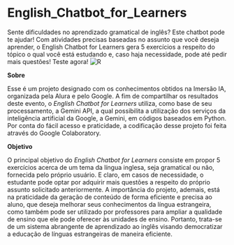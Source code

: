 # English_Chatbot_for_Learners
Sente dificuldades no aprendizado gramatical de inglês? Este chatbot pode te ajudar! Com atividades precisas baseadas no assunto que você deseja aprender, o English Chatbot for Learners gera 5 exercícios a respeito do tópico o qual você está estudando e, caso haja necessidade, pode até pedir mais questões! Teste agora! 
![R](https://github.com/thiagosergio28/English_Chatbot_for_Learners/assets/87444593/550b38d3-7686-41a7-b677-2ec6dd956412)

**Sobre**

Esse é um projeto designado com os conhecimentos obtidos na Imersão IA, organizada pela Alura e pelo Google. A fim de compartilhar os resultados deste evento, o *English Chatbot for Learners* utiliza, como base de seu processamento, a Gemini API, a qual possibilita a utilização dos serviços da inteligência artificial da Google, a Gemini, em códigos baseados em Python. Por conta do fácil acesso e praticidade, a codificação desse projeto foi feita através do Google Colaboratory.

**Objetivo**

O principal objetivo do *English Chatbot for Learners* consiste em propor 5 exercícios acerca de um tema da língua inglesa, seja gramatical ou não, fornecida pelo próprio usuário. E claro, em casos de necessidade, o estudante pode optar por adquirir mais questões a respeito do próprio assunto solicitado anteriormente. A importância do projeto, ademais, está na praticidade da geração de conteúdo de forma eficiente e precisa ao aluno, que deseja melhorar seus conhecimentos da língua estrangeira, como também pode ser utilizado por professores para ampliar a qualidade de ensino que ele pode oferecer às unidades de ensino. Portanto, trata-se de um sistema abrangente de aprendizado ao inglês visando democratizar a educação de línguas estrangeiras de maneira eficiente.
